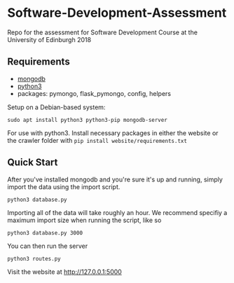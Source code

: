 # Software-Development-Assessment
Repo for the assessment for Software Development Course at the University of Edinburgh 2018

## Requirements
* [mongodb](https://docs.mongodb.com/manual/installation/#tutorials)
* [python3](https://www.python.org/downloads/)
* packages: pymongo, flask_pymongo, config, helpers

Setup on a Debian-based system:
```
sudo apt install python3 python3-pip mongodb-server
```


For use with python3. Install necessary packages in either the website or the crawler folder with `pip install website/requirements.txt`

## Quick Start

After you've installed mongodb and you're sure it's up and running, simply import the data using the import script.
```
python3 database.py
```
Importing all of the data will take roughly an hour. We recommend specifiy a maximum import size when running the script, like so
```
python3 database.py 3000
```

You can then run the server 
```
python3 routes.py
```


Visit the website at http://127.0.0.1:5000

